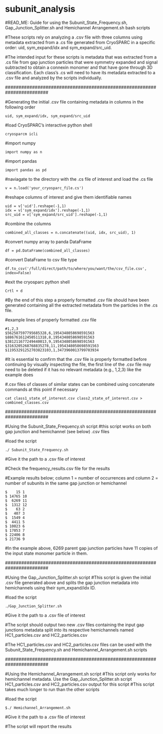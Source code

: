 # subunit_analysis

#READ_ME: Guide for using the Subunit_State_Frequency.sh, Gap_Junction_Splitter.sh and Hemichannel Arrangement.sh bash scripts

#These scripts rely on analyzing a .csv file with three columns using metadata extracted from a .cs file generated from CryoSPARC in a specific order: uid, sym_expand/idx and sym_expand/src_uid. 

#The intended input for these scripts is metadata that was extracted from a .cs file from gap junction particles that were symmetry expanded and signal subtracted to obtain a connexin monomer and that have gone through 3D classification. Each class’s .cs will need to have its metadata extracted to a .csv file and analyzed by the scripts  individually.


########################################################################


#Generating the initial .csv file containing metadata in columns in the following order
```
uid, sym_expand/idx, sym_expand/src_uid
```
#load CryoSPARC’s interactive python shell
```
cryosparcm icli
```
#import numpy
```
import numpy as n
```
#import pandas
```
import pandas as pd
```
#naviagate to the directory with the .cs file of interest and load the .cs file
```
v = n.load('your_cryosparc_file.cs')
```
#reshape columns of interest and give them identifiable names
```
uid = v['uid'].reshape(-1,1)
idx = v['sym_expand/idx'].reshape(-1,1)
src_uid = v['sym_expand/src_uid'].reshape(-1,1)
 ```
#combine the columns
```
combined_all_classes = n.concatenate((uid, idx, src_uid), 1)
```
#convert numpy array to panda DataFrame
```
df = pd.DataFrame(combined_all_classes)
```
#convert DataFrame to csv file type
```
df.to_csv('/full/direct/path/to/where/you/want/the/csv_file.csv', index=False)
```
#exit the cryosparc python shell
```
Crtl + d
```
#By the end of this step a properly formatted .csv file should have been generated containing all the extracted metadata from the particles in the .cs file.

#example lines of properly formatted .csv file
```
#1,2,3
$562587597795685328,6,1954348058698591563
$886761612450511318,8,1954348058698591563
$381211677249440013,9,1954348058698591563
$3163205268768835278,11,1954348058698591563
$11953291252703823103,1,3473960013799703934
```
#It is essential to confirm that the .csv file is properly formatted before continuing by visually inspecting the file, the first line of the .csv file may need to be deleted if it has no relevant metadata (e.g., 1,2,3) like the example does 

#.csv files of classes of similar states can be combined using concatenate commands at this point if necessary
```
cat class1_state_of_interest.csv class2_state_of_interest.csv > combined_classes.csv
```

########################################################################


#Using the Subunit_State_Frequency.sh script
#this script works on both gap junction and hemichannel (see below) .csv files

#load the script
```
./ Subunit_State_Frequency.sh
```
#Give it the path to a .csv file of interest

#Check the frequency_results.csv file for the results

#Example results below; column 1 = number of occurrences and column 2 = number of subunits in the same gap junction or hemichannel
```
$    15 1
$ 14765 10
$  6269 11
$  1312 12
$    63 2
$   407 3
$  1549 4
$  4411 5
$ 10023 6
$ 17053 7
$ 22406 8
$ 21736 9
```

#In the example above, 6269 parent gap junction particles have 11 copies of the input state monomer particle in them.


########################################################################


#Using the Gap_Junction_Splitter.sh script
#This script is given the initial .csv file generated above and splits the gap junction metadata into hemichannels using their sym_expand/idx ID. 

#load the script
```
./Gap_Junction_Splitter.sh
```

#Give it the path to a .csv file of interest

#The script should output two new .csv files containing the input gap junctions metadata split into its respective hemichannels named HC1_particles.csv and HC2_particles.csv

#The HC1_particles.csv and HC2_particles.csv files can be used with the Subunit_State_Frequency.sh and Hemichannel_Arrangement.sh scripts


########################################################################


#Using the Hemichannel_Arrangement.sh script
#This script only works for hemichannel metadata. Use the Gap_Junction_Splitter.sh script HC1_particles.csv and HC2_particles.csv output for this script
#This script takes much longer to run than the other scripts

#load the script
```
$./ Hemichannel_Arrangement.sh
```
#Give it the path to a .csv file of interest

#The script will report the results

